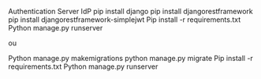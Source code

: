 Authentication Server IdP
pip install django
pip install djangorestframework
pip install djangorestframework-simplejwt
Pip install -r requirements.txt
Python manage.py runserver

ou

Python manage.py makemigrations
python manage.py migrate
Pip install -r requirements.txt
Python manage.py runserver
